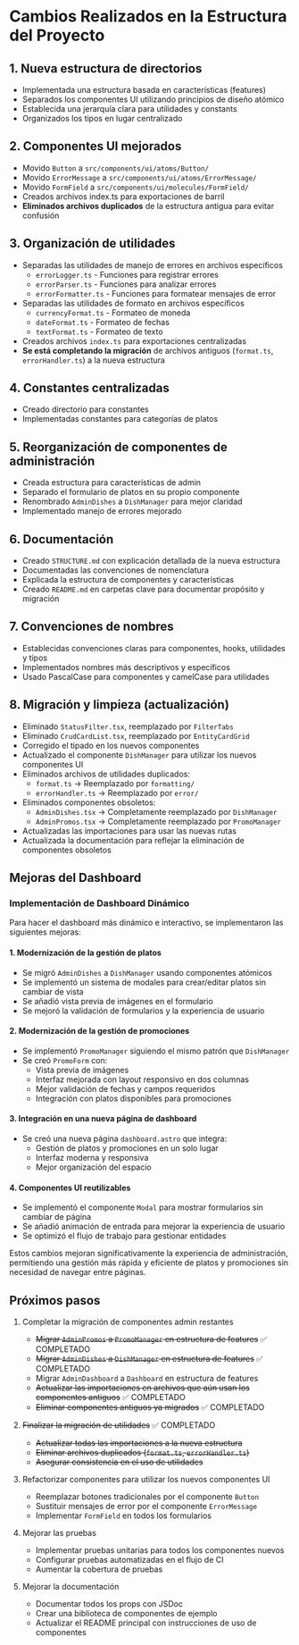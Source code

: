# Cambios Realizados en la Estructura del Proyecto

## 1. Nueva estructura de directorios

- Implementada una estructura basada en características (features)
- Separados los componentes UI utilizando principios de diseño atómico
- Establecida una jerarquía clara para utilidades y constants
- Organizados los tipos en lugar centralizado

## 2. Componentes UI mejorados

- Movido `Button` a `src/components/ui/atoms/Button/`
- Movido `ErrorMessage` a `src/components/ui/atoms/ErrorMessage/`
- Movido `FormField` a `src/components/ui/molecules/FormField/`
- Creados archivos index.ts para exportaciones de barril
- **Eliminados archivos duplicados** de la estructura antigua para evitar confusión

## 3. Organización de utilidades

- Separadas las utilidades de manejo de errores en archivos específicos
  - `errorLogger.ts` - Funciones para registrar errores
  - `errorParser.ts` - Funciones para analizar errores
  - `errorFormatter.ts` - Funciones para formatear mensajes de error
- Separadas las utilidades de formato en archivos específicos
  - `currencyFormat.ts` - Formateo de moneda
  - `dateFormat.ts` - Formateo de fechas
  - `textFormat.ts` - Formateo de texto
- Creados archivos `index.ts` para exportaciones centralizadas
- **Se está completando la migración** de archivos antiguos (`format.ts`, `errorHandler.ts`) a la nueva estructura

## 4. Constantes centralizadas

- Creado directorio para constantes
- Implementadas constantes para categorías de platos

## 5. Reorganización de componentes de administración

- Creada estructura para características de admin
- Separado el formulario de platos en su propio componente
- Renombrado `AdminDishes` a `DishManager` para mejor claridad
- Implementado manejo de errores mejorado

## 6. Documentación

- Creado `STRUCTURE.md` con explicación detallada de la nueva estructura
- Documentadas las convenciones de nomenclatura
- Explicada la estructura de componentes y características
- Creado `README.md` en carpetas clave para documentar propósito y migración

## 7. Convenciones de nombres

- Establecidas convenciones claras para componentes, hooks, utilidades y tipos
- Implementados nombres más descriptivos y específicos
- Usado PascalCase para componentes y camelCase para utilidades

## 8. Migración y limpieza (actualización)

- Eliminado `StatusFilter.tsx`, reemplazado por `FilterTabs`
- Eliminado `CrudCardList.tsx`, reemplazado por `EntityCardGrid`
- Corregido el tipado en los nuevos componentes
- Actualizado el componente `DishManager` para utilizar los nuevos componentes UI
- Eliminados archivos de utilidades duplicados:
  - `format.ts` → Reemplazado por `formatting/`
  - `errorHandler.ts` → Reemplazado por `error/`
- Eliminados componentes obsoletos:
  - `AdminDishes.tsx` → Completamente reemplazado por `DishManager`
  - `AdminPromos.tsx` → Completamente reemplazado por `PromoManager` 
- Actualizadas las importaciones para usar las nuevas rutas
- Actualizada la documentación para reflejar la eliminación de componentes obsoletos

## Mejoras del Dashboard

### Implementación de Dashboard Dinámico

Para hacer el dashboard más dinámico e interactivo, se implementaron las siguientes mejoras:

#### 1. Modernización de la gestión de platos

- Se migró `AdminDishes` a `DishManager` usando componentes atómicos
- Se implementó un sistema de modales para crear/editar platos sin cambiar de vista
- Se añadió vista previa de imágenes en el formulario
- Se mejoró la validación de formularios y la experiencia de usuario

#### 2. Modernización de la gestión de promociones

- Se implementó `PromoManager` siguiendo el mismo patrón que `DishManager`
- Se creó `PromoForm` con:
  - Vista previa de imágenes
  - Interfaz mejorada con layout responsivo en dos columnas
  - Mejor validación de fechas y campos requeridos
  - Integración con platos disponibles para promociones

#### 3. Integración en una nueva página de dashboard

- Se creó una nueva página `dashboard.astro` que integra:
  - Gestión de platos y promociones en un solo lugar
  - Interfaz moderna y responsiva
  - Mejor organización del espacio
  
#### 4. Componentes UI reutilizables

- Se implementó el componente `Modal` para mostrar formularios sin cambiar de página
- Se añadió animación de entrada para mejorar la experiencia de usuario
- Se optimizó el flujo de trabajo para gestionar entidades

Estos cambios mejoran significativamente la experiencia de administración, permitiendo una gestión más rápida y eficiente de platos y promociones sin necesidad de navegar entre páginas.

## Próximos pasos

1. Completar la migración de componentes admin restantes

   - ~~Migrar `AdminPromos` a `PromoManager` en estructura de features~~ ✅ COMPLETADO
   - ~~Migrar `AdminDishes` a `DishManager` en estructura de features~~ ✅ COMPLETADO
   - Migrar `AdminDashboard` a `Dashboard` en estructura de features
   - ~~Actualizar las importaciones en archivos que aún usan los componentes antiguos~~ ✅ COMPLETADO
   - ~~Eliminar componentes antiguos ya migrados~~ ✅ COMPLETADO

2. ~~Finalizar la migración de utilidades~~ ✅ COMPLETADO

   - ~~Actualizar todas las importaciones a la nueva estructura~~
   - ~~Eliminar archivos duplicados (`format.ts`, `errorHandler.ts`)~~
   - ~~Asegurar consistencia en el uso de utilidades~~

3. Refactorizar componentes para utilizar los nuevos componentes UI
   - Reemplazar botones tradicionales por el componente `Button`
   - Sustituir mensajes de error por el componente `ErrorMessage`
   - Implementar `FormField` en todos los formularios
4. Mejorar las pruebas

   - Implementar pruebas unitarias para todos los componentes nuevos
   - Configurar pruebas automatizadas en el flujo de CI
   - Aumentar la cobertura de pruebas

5. Mejorar la documentación
   - Documentar todos los props con JSDoc
   - Crear una biblioteca de componentes de ejemplo
   - Actualizar el README principal con instrucciones de uso de componentes
